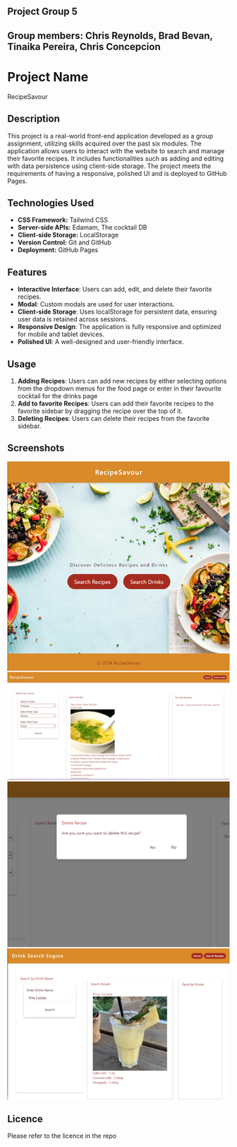 ## Project Group 5

## Group members: Chris Reynolds, Brad Bevan, Tinaika Pereira, Chris Concepcion
 

# Project Name
RecipeSavour

## Description

This project is a real-world front-end application developed as a group assignment, utilizing skills acquired over the past six modules. The application allows users to interact with the website to search and manage their favorite recipes. It includes functionalities such as adding and editing with data persistence using client-side storage. The project meets the requirements of having a responsive, polished UI and is deployed to GitHub Pages.

## Technologies Used

- **CSS Framework:** Tailwind CSS <br>
- **Server-side APIs:** Edamam, The cocktail DB  <br>
- **Client-side Storage:** LocalStorage  <br>
- **Version Control:** Git and GitHub  <br>
- **Deployment:** GitHub Pages

## Features

- **Interactive Interface**: Users can add, edit, and delete their favorite recipes.<br>
- **Modal**: Custom modals are used for user interactions. <br>
- **Client-side Storage**: Uses localStorage for persistent data, ensuring user data is retained across sessions.<br>
- **Responsive Design**: The application is fully responsive and optimized for mobile and tablet devices. <br>
- **Polished UI**: A well-designed and user-friendly interface. <br>


## Usage

1. **Adding Recipes**: Users can add new recipes by either selecting options from the dropdown menus for the food page or enter in their favourite cocktail for the drinks page <br>
2. **Add to favorite Recipes**: Users can add their favorite recipes to the favorite sidebar by dragging the recipe over the top of it. <br>
3. **Deleting Recipes**: Users can delete their  recipes from the favorite sidebar. <br>

## Screenshots 
![Screenshot of landing page](./assets/img/landing.png)
![Screenshot of recipe page](./assets/img/recipepage.png)
![Screenshot of modal](./assets/img/modal.png)
![Screenshot of drinks page](./assets/img/drinks.png)


## Licence 

Please refer to the licence in the repo 
